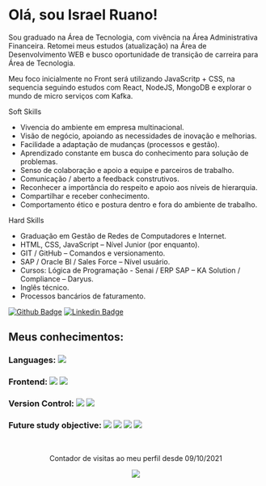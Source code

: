 # Olá, sou Israel Ruano!

Sou graduado na Área de Tecnologia, com vivência na Área Administrativa Financeira.
Retomei meus estudos (atualização) na Área de Desenvolvimento WEB e busco oportunidade de transição de carreira para Área de Tecnologia.

Meu foco inicialmente no Front será utilizando JavaScritp + CSS, na sequencia seguindo estudos com React, NodeJS, MongoDB e explorar o mundo de micro serviços com Kafka.


Soft Skills
- Vivencia do ambiente em empresa multinacional.
- Visão de negócio, apoiando as necessidades de inovação e melhorias.
- Facilidade a adaptação de mudanças (processos e gestão).
- Aprendizado constante em busca do conhecimento para solução de problemas.
- Senso de colaboração e apoio a equipe e parceiros de trabalho.
- Comunicação / aberto a feedback construtivos.
- Reconhecer a importância do respeito e apoio aos níveis de hierarquia.
- Compartilhar e receber conhecimento.
- Comportamento ético e postura dentro e fora do ambiente de trabalho.

Hard Skills
- Graduação em Gestão de Redes de Computadores e Internet.
- HTML, CSS, JavaScript  – Nível Junior (por enquanto).
- GIT / GitHub – Comandos e versionamento.
- SAP / Oracle BI / Sales Force – Nível usuário.
- Cursos: Lógica de Programação - Senai / ERP SAP – KA Solution /  Compliance – Daryus.
- Inglês técnico.
- Processos bancários de faturamento.

[![Github Badge](https://img.shields.io/badge/-Github-000?style=flat-square&logo=Github&logoColor=white&link=https://github.com/ruanodev)](https://github.com/ruanodev)
[![Linkedin Badge](https://img.shields.io/badge/-LinkedIn-blue?style=flat-square&logo=Linkedin&logoColor=white&link=https://www.linkedin.com/in/israelruanotavares)](https://www.linkedin.com/in/israelruanotavares/)

## Meus conhecimentos:

### Languages: <img src="https://img.shields.io/badge/javascript%20-%23323330.svg?&style=for-the-badge&logo=javascript&logoColor=%23F7DF1E"/>

### Frontend: <img src="https://img.shields.io/badge/html5%20-%23E34F26.svg?&style=for-the-badge&logo=html5&logoColor=white"/> <img src="https://img.shields.io/badge/css3%20-%231572B6.svg?&style=for-the-badge&logo=css3&logoColor=white"/> 

### Version Control: <img src="https://img.shields.io/badge/git%20-F05032.svg?&style=for-the-badge&logo=git&logoColor=white"/> <img src="https://img.shields.io/badge/github%20-%23121011.svg?&style=for-the-badge&logo=github&logoColor=white"/>

### Future study objective: <img src="https://img.shields.io/badge/react%20-%2320232a.svg?&style=for-the-badge&logo=react&logoColor=%2361DAFB"/> <img src="https://img.shields.io/badge/node.js%20-%2343853D.svg?&style=for-the-badge&logo=node.js&logoColor=white"/> <img src="https://img.shields.io/badge/mongodb%20-%2320232a.svg?&style=for-the-badge&logo=mongodb&logoColor"/> <img src="https://img.shields.io/badge/kafka%20-%2320232a.svg?&style=for-the-badge&logo=kafka&logoColor"/>

<br>
<p align="center"> Contador de visitas ao meu perfil desde 09/10/2021 </p>
<p align="center"><img alingn="center" src="https://profile-counter.glitch.me/ruanodev/count.svg" /></p>
